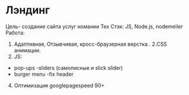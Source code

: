 # Лэндинг
Цель- создание сайта услуг комании
Тех Стэк: JS, Node.js, nodemeiler
Работа:
1. Адаптивная, Отзывчивая, кросс-браузерная верстка .
2.CSS анимации.
3. JS:
- pop-ups
-sliders (самописные и slick slider)
- burger menu
-fix header
4. Оптимизация googlepagespeed 90+
